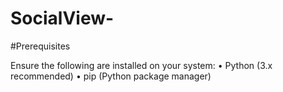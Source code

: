 # SocialView-
#Prerequisites

Ensure the following are installed on your system:
	•	Python (3.x recommended)
	•	pip (Python package manager)